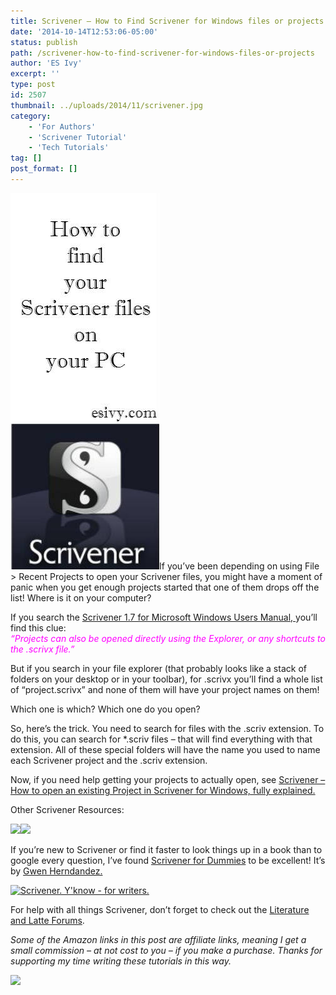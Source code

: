 ```yaml
---
title: Scrivener – How to Find Scrivener for Windows files or projects on your computer
date: '2014-10-14T12:53:06-05:00'
status: publish
path: /scrivener-how-to-find-scrivener-for-windows-files-or-projects
author: 'ES Ivy'
excerpt: ''
type: post
id: 2507
thumbnail: ../uploads/2014/11/scrivener.jpg
category:
    - 'For Authors'
    - 'Scrivener Tutorial'
    - 'Tech Tutorials'
tag: []
post_format: []
---
```

[![find scrivener files on your computer](../uploads/2014/10/scriv-find-files-238x602.jpg)](http://192.168.1.34:4945/wp-content/uploads/2014/10/scriv-find-files-238x602.jpg)If you’ve been depending on using File &gt; Recent Projects to open your Scrivener files, you might have a moment of panic when you get enough projects started that one of them drops off the list! Where is it on your computer?

If you search the [Scrivener 1.7 for Microsoft Windows Users Manual, ](http://www.literatureandlatte.com/documentation/scrivener-manual-win-a4.pdf "Scrivener for Microsoft Windows Users Manual")you’ll find this clue:  
<span style="color: #ff00ff;">*“Projects can also be opened directly using the Explorer, or any shortcuts to the .scrivx file.”*</span>

But if you search in your file explorer (that probably looks like a stack of folders on your desktop or in your toolbar), for .scrivx you’ll find a whole list of “project.scrivx” and none of them will have your project names on them!

Which one is which? Which one do you open?

So, here’s the trick. You need to search for files with the .scriv extension. To do this, you can search for \*.scriv files – that will find everything with that extension. All of these special folders will have the name you used to name each Scrivener project and the .scriv extension.

Now, if you need help getting your projects to actually open, see [Scrivener – How to open an existing Project in Scrivener for Windows, fully explained.](http://192.168.1.34:4945/?p=2416)

Other Scrivener Resources:

[![](http://ws-na.amazon-adsystem.com/widgets/q?_encoding=UTF8&ASIN=1118312473&Format=_SL250_&ID=AsinImage&MarketPlace=US&ServiceVersion=20070822&WS=1&tag=esiv-20)](http://www.amazon.com/gp/product/1118312473/ref=as_li_tl?ie=UTF8&camp=1789&creative=9325&creativeASIN=1118312473&linkCode=as2&tag=esiv-20&linkId=ALNU4OC3TVIW3DUO)![](http://ir-na.amazon-adsystem.com/e/ir?t=esiv-20&l=as2&o=1&a=1118312473)

If you’re new to Scrivener or find it faster to look things up in a book than to google every question, I’ve found [Scrivener for Dummies](http://www.amazon.com/gp/product/1118312473/ref=as_li_tl?ie=UTF8&camp=1789&creative=9325&creativeASIN=1118312473&linkCode=as2&tag=esiv-20&linkId=ALNU4OC3TVIW3DUO) to be excellent! It’s by [Gwen Herndandez.](http://gwenhernandez.com/)

[![Scrivener. Y'know - for writers.](http://www.literatureandlatte.com/share_scrivener/ForWriters.png)](http://www.literatureandlatte.com/scrivener.php)

For help with all things Scrivener, don’t forget to check out the [Literature and Latte Forums](http://www.literatureandlatte.com/forum/viewforum.php?f=29).

*Some of the Amazon links in this post are affiliate links, meaning I get a small commission – at not cost to you – if you make a purchase. Thanks for supporting my time writing these tutorials in this way.*

[![](http://ws-na.amazon-adsystem.com/widgets/q?_encoding=UTF8&ASIN=B0079KJB54&Format=_SL250_&ID=AsinImage&MarketPlace=US&ServiceVersion=20070822&WS=1&tag=esiv-20)](http://www.amazon.com/gp/product/B0079KJB54/ref=as_li_tl?ie=UTF8&camp=1789&creative=9325&creativeASIN=B0079KJB54&linkCode=as2&tag=esiv-20&linkId=ZEGH5JY5M2H6PHYV)